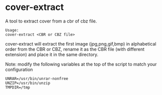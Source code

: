 cover-extract
=============

A tool to extract cover from a cbr of cbz file.

    Usage:
	cover-extract <CBR or CBZ file>

cover-extract will extract the first image (jpg,png,gif,bmp) in alphabetical
order from the CBR or CBZ, rename it as the CBR file (with different extension)
and place it in the same directory.

Note: modify the following variables at the top of the script to match your configuration

    UNRAR=/usr/bin/unrar-nonfree
    UNZIP=/usr/bin/unzip
    TMPDIR=/tmp

